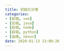 ```yaml
---
title: 初始化分类
categories: 
- [前端, vue]
- [后端, java]
- [前端, node]
- [前端, python]
- [运维, nexus]
date: 2020-01-13 13:00:26
---
```

